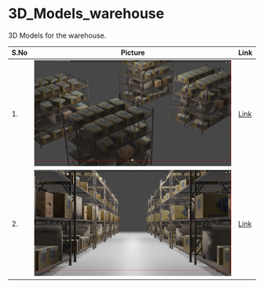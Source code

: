 # 3D_Models_warehouse
3D Models for the warehouse.


|S.No|Picture|Link|
|----|-------|----|
|1. |![alt text](./model1/model_img.png)|<a href="https://github.com/AnuragSahu/3D_Models_warehouse/tree/master/InnerPlan/model1">Link</a>|
|2. |![alt text](./model2/model_img.png)|<a href="https://github.com/AnuragSahu/3D_Models_warehouse/tree/master/InnerPlan/model2">Link</a>|
